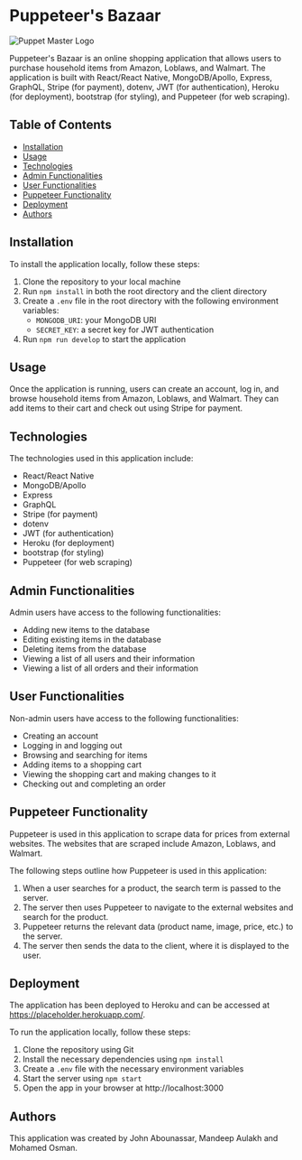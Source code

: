 # Puppeteer's Bazaar

![Puppet Master Logo](./client/src/images/logo.png)

Puppeteer's Bazaar is an online shopping application that allows users to purchase household items from Amazon, Loblaws, and Walmart. The application is built with React/React Native, MongoDB/Apollo, Express, GraphQL, Stripe (for payment), dotenv, JWT (for authentication), Heroku (for deployment), bootstrap (for styling), and Puppeteer (for web scraping). 

## Table of Contents

- [Installation](#installation)
- [Usage](#usage)
- [Technologies](#technologies)
- [Admin Functionalities](#admin-functionalities)
- [User Functionalities](#user-functionalities)
- [Puppeteer Functionality](#puppeteer-functionality)
- [Deployment](#deployment)
- [Authors](#authors)

## Installation

To install the application locally, follow these steps:

1. Clone the repository to your local machine
2. Run `npm install` in both the root directory and the client directory
3. Create a `.env` file in the root directory with the following environment variables:
    - `MONGODB_URI`: your MongoDB URI
    - `SECRET_KEY`: a secret key for JWT authentication
4. Run `npm run develop` to start the application

## Usage

Once the application is running, users can create an account, log in, and browse household items from Amazon, Loblaws, and Walmart. They can add items to their cart and check out using Stripe for payment.

## Technologies

The technologies used in this application include:

- React/React Native
- MongoDB/Apollo
- Express
- GraphQL
- Stripe (for payment)
- dotenv
- JWT (for authentication)
- Heroku (for deployment)
- bootstrap (for styling)
- Puppeteer (for web scraping)

## Admin Functionalities

Admin users have access to the following functionalities:

- Adding new items to the database
- Editing existing items in the database
- Deleting items from the database
- Viewing a list of all users and their information
- Viewing a list of all orders and their information

## User Functionalities

Non-admin users have access to the following functionalities:

- Creating an account
- Logging in and logging out
- Browsing and searching for items
- Adding items to a shopping cart
- Viewing the shopping cart and making changes to it
- Checking out and completing an order

## Puppeteer Functionality

Puppeteer is used in this application to scrape data for prices from external websites. The websites that are scraped include Amazon, Loblaws, and Walmart. 

The following steps outline how Puppeteer is used in this application:

1. When a user searches for a product, the search term is passed to the server.
2. The server then uses Puppeteer to navigate to the external websites and search for the product.
3. Puppeteer returns the relevant data (product name, image, price, etc.) to the server.
4. The server then sends the data to the client, where it is displayed to the user.

## Deployment

The application has been deployed to Heroku and can be accessed at https://placeholder.herokuapp.com/.

To run the application locally, follow these steps:

1. Clone the repository using Git
2. Install the necessary dependencies using `npm install`
3. Create a `.env` file with the necessary environment variables
4. Start the server using `npm start`
5. Open the app in your browser at http://localhost:3000

## Authors

This application was created by John Abounassar, Mandeep Aulakh and Mohamed Osman.
